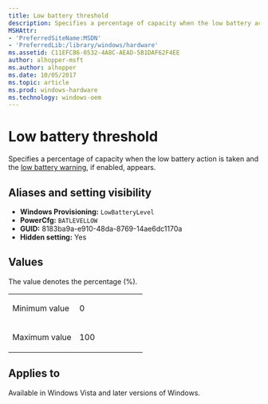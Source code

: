 ```yaml
---
title: Low battery threshold
description: Specifies a percentage of capacity when the low battery action is taken and the low battery warning, if enabled, appears.
MSHAttr:
- 'PreferredSiteName:MSDN'
- 'PreferredLib:/library/windows/hardware'
ms.assetid: C11EFC86-0532-4A8C-AEAD-5B1DAF62F4EE
author: alhopper-msft
ms.author: alhopper
ms.date: 10/05/2017
ms.topic: article
ms.prod: windows-hardware
ms.technology: windows-oem
---
```

# Low battery threshold

Specifies a percentage of capacity when the low battery action is taken and the [low battery warning](battery-settings-low-battery-warning.md), if enabled, appears.

## <span id="Aliases_and_setting_visibility"></span>Aliases and setting visibility

* **Windows Provisioning:** `LowBatteryLevel`
* **PowerCfg:** `BATLEVELLOW`
* **GUID:** 8183ba9a-e910-48da-8769-14ae6dc1170a
* **Hidden setting:** Yes

## <span id="Values"></span>Values

The value denotes the percentage (%).

<table>
<colgroup>
<col width="50%" />
<col width="50%" />
</colgroup>
<tbody>
<tr class="odd">
<td><p>Minimum value</p></td>
<td><p>0</p></td>
</tr>
<tr class="even">
<td><p>Maximum value</p></td>
<td><p>100</p></td>
</tr>
</tbody>
</table>

## <span id="Applies_to"></span>Applies to

Available in Windows Vista and later versions of Windows.
